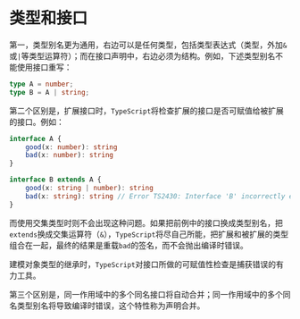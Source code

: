 # 类型和接口

第一，类型别名更为通用，右边可以是任何类型，包括类型表达式（类型，外加`&`或`|`等类型运算符）；而在接口声明中，右边必须为结构。例如，下述类型别名不能使用接口重写：

```typescript
type A = number;
type B = A | string;
```

第二个区别是，扩展接口时，`TypeScript`将检查扩展的接口是否可赋值给被扩展的接口。例如：

```typescript
interface A {
    good(x: number): string
    bad(x: number): string
}

interface B extends A {
    good(x: string | number): string
    bad(x: string): string // Error TS2430: Interface 'B' incorrectly extends interface 'A'. Type 'number' is not assignable to type 'string'
}
```

而使用交集类型时则不会出现这种问题。如果把前例中的接口换成类型别名，把`extends`换成交集运算符（`&`），`TypeScript`将尽自己所能，把扩展和被扩展的类型组合在一起，最终的结果是重载`bad`的签名，而不会抛出编译时错误。

建模对象类型的继承时，`TypeScript`对接口所做的可赋值性检查是捕获错误的有力工具。

第三个区别是，同一作用域中的多个同名接口将自动合并；同一作用域中的多个同名类型别名将导致编译时错误，这个特性称为声明合并。

